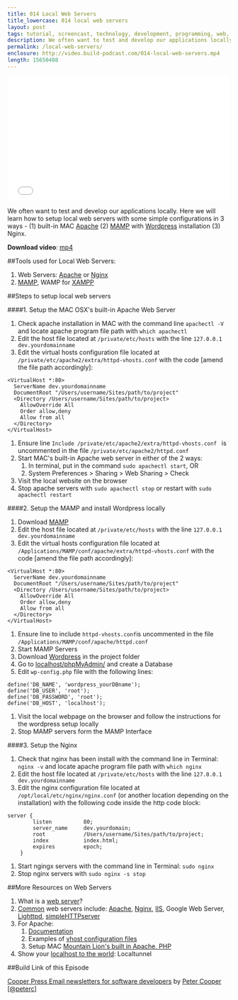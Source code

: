 ```yaml
---
title: 014 Local Web Servers
title_lowercase: 014 local web servers
layout: post
tags: tutorial, screencast, technology, development, programming, web, servers, apache, mamp, mysql, nginx, localhost, virtual, hosts, wordpress, local
description: We often want to test and develop our applications locally. Here we will learn how to setup local web servers with some simple configurations in 3 ways - (1) built-in MAC Apache (2) MAMP with Wordpress installation (3) Nginx.
permalink: /local-web-servers/
enclosure: http://video.build-podcast.com/014-local-web-servers.mp4
length: 15650408
---
```


<div id="video"><iframe src="//player.vimeo.com/video/49897113" width="500" height="281" frameborder="0" webkitallowfullscreen mozallowfullscreen allowfullscreen></iframe></div>

We often want to test and develop our applications locally. Here we will learn how to setup local web servers with some simple configurations in 3 ways - (1) built-in MAC [Apache](http://httpd.apache.org/) (2) [MAMP](http://www.mamp.info/en/index.html) with [Wordpress](http://wordpress.org/) installation (3) Nginx.

**Download video**: [mp4](http://video.build-podcast.com/014-local-web-servers.mp4)

##Tools used for Local Web Servers:

1. Web Servers: [Apache](http://httpd.apache.org/) or [Nginx](http://nginx.org/)
2. [MAMP](http://www.mamp.info/en/index.html), WAMP for [XAMPP](http://www.apachefriends.org/en/xampp.html)

##Steps to setup local web servers

####1. Setup the MAC OSX's built-in Apache Web Server

1. Check apache installation in MAC with the command line `apachectl -V` and locate apache program file path with `which apachectl`
1. Edit the host file located at `/private/etc/hosts` with the line `127.0.0.1    dev.yourdomainname`
1. Edit the virtual hosts configuration file located at `/private/etc/apache2/extra/httpd-vhosts.conf` with the code [amend the file path accordingly]:

```
<VirtualHost *:80>
  ServerName dev.yourdomainname
  DocumentRoot "/Users/username/Sites/path/to/project"
  <Directory /Users/username/Sites/path/to/project>
    AllowOverride All
    Order allow,deny
    Allow from all
  </Directory>
</VirtualHost>
```
1. Ensure line `Include /private/etc/apache2/extra/httpd-vhosts.conf
` is uncommented in the file `/private/etc/apache2/httpd.conf`
1. Start MAC's built-in Apache web server in either of the 2 ways:
    1. In terminal, put in the command `sudo apachectl start`, OR
    2. System Preferences > Sharing > Web Sharing > Check
1. Visit the local website on the browser
1. Stop apache servers with `sudo apachectl stop` or restart with `sudo apachectl restart`

####2. Setup the MAMP and install Wordpress locally

1. Download [MAMP](http://www.mamp.info/en/index.html)
1. Edit the host file located at `/private/etc/hosts` with the line `127.0.0.1    dev.yourdomainname`
1. Edit the virtual hosts configuration file located at `/Applications/MAMP/conf/apache/extra/httpd-vhosts.conf` with the code [amend the file path accordingly]:

```
<VirtualHost *:80>
  ServerName dev.yourdomainname
  DocumentRoot "/Users/username/Sites/path/to/project"
  <Directory /Users/username/Sites/path/to/project>
    AllowOverride All
    Order allow,deny
    Allow from all
  </Directory>
</VirtualHost>
```
1. Ensure line to include `httpd-vhosts.conf`is uncommented in the file `/Applications/MAMP/conf/apache/httpd.conf`
1. Start MAMP Servers
1. Download [Wordpress](http://wordpress.org/) in the project folder
1. Go to [localhost/phpMyAdmin/](http://localhost/phpMyAdmin/) and create a Database
1. Edit `wp-config.php` file with the following lines:

```
define('DB_NAME', 'wordpress_yourDBname');
define('DB_USER', 'root');
define('DB_PASSWORD', 'root');
define('DB_HOST', 'localhost');
```
1. Visit the local webpage on the browser and follow the instructions for the wordpress setup locally
1. Stop MAMP servers form the MAMP Interface

####3. Setup the Nginx

1. Check that nginx has been install with the command line in Terminal: `nginx -v` and locate apache program file path with `which nginx`
1. Edit the host file located at `/private/etc/hosts` with the line `127.0.0.1    dev.yourdomainname`
1. Edit the nginx configuration file located at `/opt/local/etc/nginx/nginx.conf` (or another location depending on the installation) with the following code inside the http code block:

```
server {
        listen          80;
        server_name     dev.yourdomain;
        root            /Users/username/Sites/path/to/project;
        index           index.html;
        expires         epoch;
    }
```
1. Start ngingx servers with the command line in Terminal: `sudo nginx`
1. Stop nginx servers with `sudo nginx -s stop`

##More Resources on Web Servers

1. What is a [web server](http://en.wikipedia.org/wiki/Web_server)?
1. [Common](http://royal.pingdom.com/2012/05/22/75-percent-top-10k-websites-served-by-open-source-software/) web servers include: [Apache](http://httpd.apache.org/), [Nginx](http://nginx.org/), [IIS](http://www.iis.net/), Google Web Server, [Lighttpd](http://www.lighttpd.net/), [simpleHTTPserver](http://docs.python.org/2/library/simplehttpserver.html)
1. For Apache:
    1. [Documentation](http://httpd.apache.org/docs/)
    2. Examples of [vhost configuration files](http://httpd.apache.org/docs/2.2/vhosts/)
    3. Setup MAC [Mountain Lion's built in Apache, PHP](http://damianoferrari.com/set-up-apache-and-php-on-os-x-10-8-mountain-lion/)
1. Show your [localhost to the world](http://progrium.com/localtunnel/): Localtunnel

##Build Link of this Episode

[Cooper Press Email newsletters for software developers](https://cooperpress.com/) by [Peter Cooper](http://peterc.org/) [[@peterc](https://twitter.com/peterc)]
